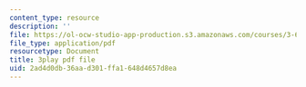 ```yaml
---
content_type: resource
description: ''
file: https://ol-ocw-studio-app-production.s3.amazonaws.com/courses/3-60-symmetry-structure-and-tensor-properties-of-materials-fall-2005/2ad4d0db36aad301ffa1648d4657d8ea_RoxLGn5VN4g.pdf
file_type: application/pdf
resourcetype: Document
title: 3play pdf file
uid: 2ad4d0db-36aa-d301-ffa1-648d4657d8ea
---
```

